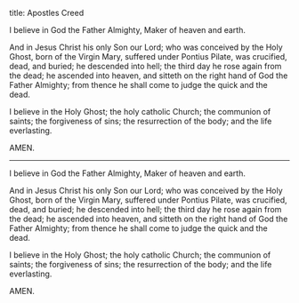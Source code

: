 title: Apostles Creed

<span class="test">I believe in God the Father Almighty, Maker of heaven and earth.</span>

<span class="test">And in Jesus Christ his only Son our Lord;</span>
<span class="test">who was conceived by the Holy Ghost,</span>
<span class="test">born of the Virgin Mary,</span>
<span class="test">suffered under Pontius Pilate,</span>
<span class="test">was crucified, dead, and buried;</span>
<span class="test">he descended into hell;</span>
<span class="test">the third day he rose again from the dead;</span>
<span class="test">he ascended into heaven,</span>
<span class="test">and sitteth on the right hand of God the Father Almighty;</span>
<span class="test">from thence he shall come to judge the quick and the dead.</span>

<span class="test">I believe in the Holy Ghost;</span>
<span class="test">the holy catholic Church;</span>
<span class="test">the communion of saints;</span>
<span class="test">the forgiveness of sins;</span>
<span class="test">the resurrection of the body;</span>
<span class="test">and the life everlasting.</span>

<span class="test">AMEN.</span>

-----

I believe in God the Father Almighty, Maker of heaven and earth.

And in Jesus Christ his only Son our Lord;
who was conceived by the Holy Ghost,
born of the Virgin Mary,
suffered under Pontius Pilate,
was crucified, dead, and buried;
he descended into hell;
the third day he rose again from the dead;
he ascended into heaven,
and sitteth on the right hand of God the Father Almighty;
from thence he shall come to judge the quick and the dead.

I believe in the Holy Ghost;
the holy catholic Church;
the communion of saints;
the forgiveness of sins;
the resurrection of the body;
and the life everlasting.

AMEN.
